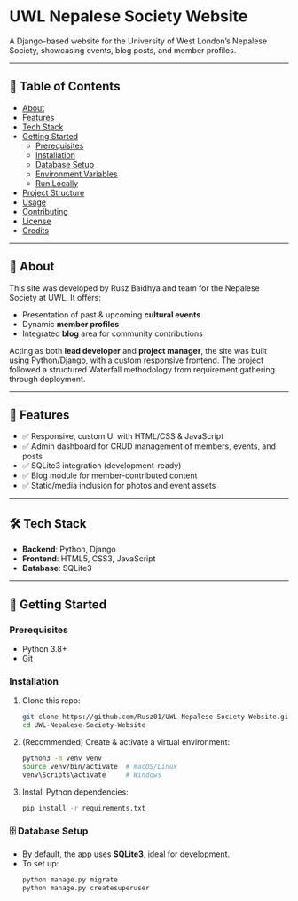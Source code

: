 # UWL Nepalese Society Website

A Django-based website for the University of West London’s Nepalese Society, showcasing events, blog posts, and member profiles.

---

## 📌 Table of Contents

- [About](#about)  
- [Features](#features)  
- [Tech Stack](#tech-stack)  
- [Getting Started](#getting-started)  
  - [Prerequisites](#prerequisites)  
  - [Installation](#installation)  
  - [Database Setup](#database-setup)  
  - [Environment Variables](#environment-variables)  
  - [Run Locally](#run-locally)  
- [Project Structure](#project-structure)  
- [Usage](#usage)  
- [Contributing](#contributing)  
- [License](#license)  
- [Credits](#credits)

---

## 🌟 About

This site was developed by Rusz Baidhya and team for the Nepalese Society at UWL. It offers:

- Presentation of past & upcoming **cultural events**
- Dynamic **member profiles**
- Integrated **blog** area for community contributions

Acting as both **lead developer** and **project manager**, the site was built using Python/Django, with a custom responsive frontend. The project followed a structured Waterfall methodology from requirement gathering through deployment.

---

## 🔧 Features

- ✅ Responsive, custom UI with HTML/CSS & JavaScript  
- ✅ Admin dashboard for CRUD management of members, events, and posts  
- ✅ SQLite3 integration (development-ready)  
- ✅ Blog module for member-contributed content  
- ✅ Static/media inclusion for photos and event assets  

---

## 🛠️ Tech Stack

- **Backend**: Python, Django  
- **Frontend**: HTML5, CSS3, JavaScript  
- **Database**: SQLite3  

---

## 🧩 Getting Started

### Prerequisites

- Python 3.8+  
- Git

### Installation

1. Clone this repo:
    ```bash
    git clone https://github.com/Rusz01/UWL-Nepalese-Society-Website.git
    cd UWL-Nepalese-Society-Website
    ```

2. (Recommended) Create & activate a virtual environment:
    ```bash
    python3 -m venv venv
    source venv/bin/activate  # macOS/Linux
    venv\Scripts\activate     # Windows
    ```

3. Install Python dependencies:
    ```bash
    pip install -r requirements.txt
    ```

### 🗄️ Database Setup

- By default, the app uses **SQLite3**, ideal for development.
- To set up:
  ```bash
  python manage.py migrate
  python manage.py createsuperuser
